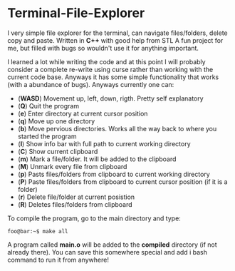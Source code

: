 # Terminal-File-Explorer
I very simple file explorer for the terminal, can navigate files/folders, delete copy and paste. Written in **C++** with good help from STL A fun project for me, but filled with bugs so wouldn't use it for anything important.

I learned a lot while writing the code and at this point I will probably consider a complete re-write using curse rather than working with the current code base. Anyways
it has some simple functionality that works (with a abundance of bugs). Anyways currently one can:

- (**WASD**) Movement up, left, down, rigth. Pretty self explanatory
- (**Q**) Quit the program
- (**e**) Enter directory at current cursor position
- (**q**) Move up one directory
- (**b**) Move pervious directories. Works all the way back to where you started the program
- (**I**) Show info bar with full path to current working directory
- (**C**) Show current clipboard
- (**m**) Mark a file/folder. It will be added to the clipboard
- (**M**) Unmark every file from clipboard
- (**p**) Pasts files/folders from clipboard to current working directory
- (**P**) Paste files/folders from clipboard to current cursor position (if it is a folder)
- (**r**) Delete file/folder at current posistion
- (**R**) Deletes files/folders from clipboard 
 
To compile the program, go to the main directory and type: 

```console
foo@bar:~$ make all
```

A program called **main.o** will be added to the **compiled** directory (if not already there). You can save this somewhere special and add i bash command to run it from anywhere! 
